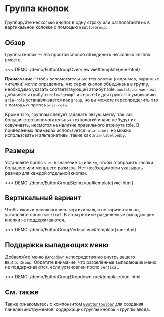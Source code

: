 # Группа кнопок

<PageHeader>

Группируйте несколько кнопок в одну строку или располагайте их в вертикальной колонке с помощью `BButtonGroup`.

</PageHeader>

## Обзор

Группы кнопок — это простой способ объединить несколько кнопок вместе.

<<< DEMO ./demo/ButtonGroupOverview.vue#template{vue-html}

**Примечание:**
Чтобы вспомогательные технологии (например, экранные читалки) могли определить, что серия кнопок объединена в группу, необходимо указать соответствующий атрибут role. `bootstrap-vue-next` добавляет атрибуты `role="group"` и `aria-role` для групп. По умолчанию `aria-role` устанавливается как `group`, но вы можете переопределить это с помощью пропса `aria-role`.

Кроме того, группам следует задавать явную метку, так как большинство вспомогательных технологий иначе не будут их озвучивать, несмотря на наличие правильного атрибута role. В приведённых примерах используется `aria-label`, но можно использовать и альтернативы, такие как `aria-labelledby`.

## Размеры

Установите пропс `size` в значение `lg` или `sm`, чтобы отобразить кнопки большего или меньшего размера. Нет необходимости указывать размер для каждой отдельной кнопки.

<<< DEMO ./demo/ButtonGroupSizing.vue#template{vue-html}

## Вертикальный вариант

Чтобы кнопки располагались вертикально, а не горизонтально, установите пропс `vertical`. В этом режиме разделённые выпадающие кнопки не поддерживаются.

<<< DEMO ./demo/ButtonGroupVertical.vue#template{vue-html}

## Поддержка выпадающих меню

Добавляйте меню [`BDropdown`](/docs/components/dropdown) непосредственно внутрь вашего `BButtonGroup`.
Обратите внимание, что разделённые выпадающие меню не поддерживаются, если установлен пропс `vertical`.

<<< DEMO ./demo/ButtonGroupDropdown.vue#template{vue-html}

## См. также

Также ознакомьтесь с компонентом [`BButtonToolbar`](/docs/components/button-toolbar) для создания панелей инструментов, содержащих группы кнопок и группы ввода.

<ComponentReference :data="data" />

<script setup lang="ts">
import {data} from '../../data/components/buttonGroup.data'
</script>
